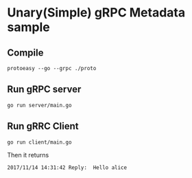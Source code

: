 # Unary(Simple) gRPC Metadata sample

## Compile
```
protoeasy --go --grpc ./proto
```

## Run gRPC server
```
go run server/main.go
```

## Run gRRC Client
```
go run client/main.go
```

Then it returns
```
2017/11/14 14:31:42 Reply:  Hello alice
```
